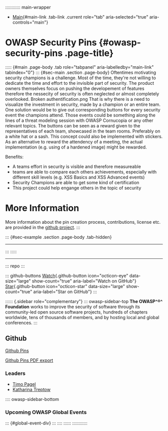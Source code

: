 :::::::::::: main-wrapper
- [Main](#div-main){#main-link .tab-link .current role="tab"
  aria-selected="true" aria-controls="main"}

# OWASP Security Pins {#owasp-security-pins .page-title}

::::: {#main .page-body .tab role="tabpanel" aria-labelledby="main-link" tabindex="0"}
::: {#sec-main .section .page-body}
Oftentimes motivating security champions is a challenge. Most of the
time, they're not willing to dedicate the time and effort to the
invisible part of security. The product owners themselves focus on
pushing the developement of features therefore the nessecity of security
is often neglected or almost completely overlooked. Broken
authentification.png That is why there is a need to visualize the
investment in security, made by a champion or an entire team. One
solution would be to give out corresponding buttons for every security
event the champions attend. Those events could be something along the
lines of a threat modeling session with OWASP Cornucopia or any other
relevant topics. The buttons can be seen as a reward given to the
representatives of each team, showcased in the team rooms. Preferably on
a white hat or a sash. This concept could also be implemented with
stickers. As an alternative to reward the attendency of a meeting, the
actual implementation (e.g. using of a hardened image) might be
rewarded.

Benefits:

- A teams effort in security is visible and therefore measureable
- teams are able to compare each others achievements, especially with
  different skill levels (e.g. XSS Basics and XSS Advanced events)
- Security Champions are able to get some kind of certification
- This project could help engange others in the topic of security

# More Information

More information about the pin creation process, contributions, license
etc. are provided in the [github
project](https://github.com/wurstbrot/security-pins).
:::

::: {#sec-example .section .page-body .tab-hidden}

------------------------------------------------------------------------
:::
:::::

------------------------------------------------------------------------

::: repo
:::

::: github-buttons
[Watch](https://github.com/owasp/www-project-security-pins/subscription){.github-button
icon="octicon-eye" data-size="large" show-count="true"
aria-label="Watch on GitHub"}
[Star](https://github.com/owasp/www-project-security-pins){.github-button
icon="octicon-star" data-size="large" show-count="true"
aria-label="Star on GitHub"}
:::

:::::: {.sidebar role="complementary"}
::: owasp-sidebar-top
**The OWASP^®^ Foundation** works to improve the security of software
through its community-led open source software projects, hundreds of
chapters worldwide, tens of thousands of members, and by hosting local
and global conferences.
:::

## Github

[Github Pins](https://github.com/wurstbrot/security-pins)

[Github Pins PDF export](https://github.com/wurstbrot/security-pins-pdf)

### Leaders

- [Timo
  Pagel](../cdn-cgi/l/email-protection.html#1d69747072336d7c7a78715d726a7c6e6d33726f7a)
- [Katharina
  Treptow](../cdn-cgi/l/email-protection.html#c2b6b0a7b2b6adb0a3b6adb2b182a5afa3abaeeca1adaf)

:::: owasp-sidebar-bottom
### Upcoming OWASP Global Events

::: {#global-event-div}
:::
::::
::::::
::::::::::::
